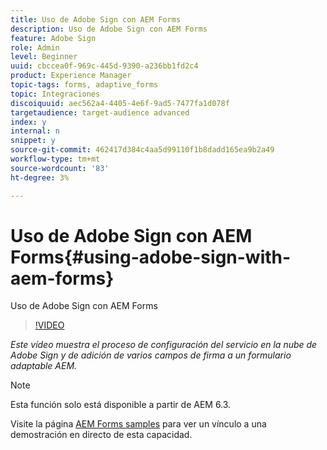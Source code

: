 ```yaml
---
title: Uso de Adobe Sign con AEM Forms
description: Uso de Adobe Sign con AEM Forms
feature: Adobe Sign
role: Admin
level: Beginner
uuid: cbccea0f-969c-445d-9390-a236bb1fd2c4
product: Experience Manager
topic-tags: forms, adaptive_forms
topic: Integraciones
discoiquuid: aec562a4-4405-4e6f-9ad5-7477fa1d078f
targetaudience: target-audience advanced
index: y
internal: n
snippet: y
source-git-commit: 462417d384c4aa5d99110f1b8dadd165ea9b2a49
workflow-type: tm+mt
source-wordcount: '83'
ht-degree: 3%

---
```



# Uso de Adobe Sign con AEM Forms{#using-adobe-sign-with-aem-forms}

Uso de Adobe Sign con AEM Forms

>[!VIDEO](https://video.tv.adobe.com/v/18696?quality=9&learn=on)

*Este vídeo muestra el proceso de configuración del servicio en la nube de Adobe Sign y de adición de varios campos de firma a un formulario adaptable AEM.*

>[!NOTE]
>
>Esta función solo está disponible a partir de AEM 6.3.

Visite la página [AEM Forms samples](https://forms.enablementadobe.com/content/samples/samples.html?query=0#formsandsign) para ver un vínculo a una demostración en directo de esta capacidad.

